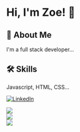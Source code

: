 
# Hi, I'm Zoe! 👋

  
## 🚀 About Me
I'm a full stack developer...

  
## 🛠 Skills
Javascript, HTML, CSS...

<a href="https://www.linkedin.com/in/zoekrucky/"><img alt="LinkedIn" src="https://img.shields.io/badge/linkedin%20-%230077B5.svg?&style=for-the-badge&logo=linkedin&logoColor=white"/></a>

<a href="https://github.com/zkrucky">
  <img align="center" src="https://github-readme-streak-stats.herokuapp.com/?user=zkrucky&theme=material-palenight" />
</a><br>
<a href="https://github.com/zkrucky">
  <img align="center" src="https://github-readme-stats.vercel.app/api?username=zkrucky&show_icons=true&theme=material-palenight" />
</a><br>
<a href="https://github.com/zkrucky">
  <img align="center" src="https://github-readme-stats.vercel.app/api/top-langs/?username=zkrucky&layout=compact&theme=material-palenight" />
</a><br>

